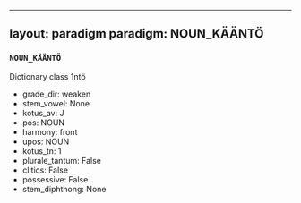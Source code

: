 
---
layout: paradigm
paradigm: NOUN_KÄÄNTÖ
---
### ` NOUN_KÄÄNTÖ `

Dictionary class 1ntö
* grade_dir: weaken
* stem_vowel: None
* kotus_av: J
* pos: NOUN
* harmony: front
* upos: NOUN
* kotus_tn: 1
* plurale_tantum: False
* clitics: False
* possessive: False
* stem_diphthong: None
